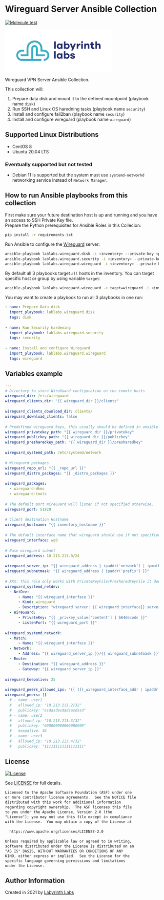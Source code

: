 # Wireguard Server Ansible Collection

[![Molecule test](https://github.com/lablabs/ansible-collection-wireguard/actions/workflows/molecule.yaml/badge.svg?event=schedule)](https://github.com/lablabs/ansible-collection-wireguard/actions/workflows/molecule.yaml)

[<img src="ll-logo.png">](https://lablabs.io/)

Wireguard VPN Server Ansible Collection.

This collection will:

1. Prepare data disk and mount it to the defined mountpoint (playbook name `disk`)
2. Run SSH and Linux OS haredning tasks  (playbook name `security`)
3. Install and configure fail2ban (playbook name `security`)
4. Install and configure wireguard (playbook name `wireguard`)

## Supported Linux Distributions

- CentOS 8
- Ubuntu 20.04 LTS

### Eventually supported but not tested

- Debian 11 is supported but the system must use `systemd-networkd` networking service instead of `Network Manager`.

## How to run Ansible playbooks from this collection

First make sure your future destination host is up and running and you have an access to SSH Private Key file.  
Prepare the Python prerequisites for Ansible Roles in this Collecion:

```bash
pip install -r requirements.txt
```

Run Ansible to configure the [Wireguard](https://www.wireguard.com/) server:

```bash
ansible-playbook lablabs.wireguard.disk -i <inventory> --private-key <private key file>
ansible-playbook lablabs.wireguard.security -i <inventory> --private-key <private key file>
ansible-playbook lablabs.wireguard.wireguard -i <inventory> --private-key <private key file>
```

By default all 3 playbooks target `all` hosts in the inventory. You can target specific host or group by using variable `target`:

```bash
ansible-playbook lablabs.wireguard.wireguard -e taget=wireguard -i <inventory> --private-key <private key file>
```

You may want to create a playbook to run all 3 playbooks in one run:

```yaml
- name: Prepare Data disk
  import_playbook: lablabs.wireguard.disk
  tags: disk

- name: Run Security hardening
  import_playbook: lablabs.wireguard.security
  tags: security

- name: Install and configure Wireguard
  import_playbook: lablabs.wireguard.wireguard
  tags: wireguard
```

## Variables example

```yaml
---
# Directory to store WireGuard configuration on the remote hosts
wireguard_dir: /etc/wireguard
wireguard_clients_dir: "{{ wireguard_dir }}/clients"

wireguard_clients_download_dir: clients/
wireguard_download_clients: false

# Predefined wireguard keys, this usually should be defined in ansible-vault
wireguard_privatekey_path: "{{ wireguard_dir }}/privatekey"
wireguard_publickey_path: "{{ wireguard_dir }}/publickey"
wireguard_presharedkey_path: "{{ wireguard_dir }}/presharedkey"

wireguard_systemd_path: /etc/systemd/network

# Wireguard packages
wireguard_repo_url: "{{ _repo_url }}"
wireguard_distro_packages: "{{ _distro_packages }}"

wireguard_packages:
  - wireguard-dkms
  - wireguard-tools

# The default port WireGuard will listen if not specified otherwise.
wireguard_port: 51820

# Client destination Hostname
wireguard_hostname: "{{ inventory_hostname }}"

# The default interface name that wireguard should use if not specified otherwise.
wireguard_interface: wg0

# Base wireguard subnet
wireguard_address: 10.213.213.0/24

wireguard_server_ip: "{{ wireguard_address | ipaddr('network') | ipmath(1) }}"
wireguard_subnetmask: "{{ wireguard_address | ipaddr('prefix') }}"

# XXX: This role only works with PrivateKeyFile/PresharedKeyFile it doesn't support variables.
wireguard_systemd_netdev:
  - NetDev:
      - Name: "{{ wireguard_interface }}"
      - Kind: wireguard
      - Description: "wireguard server: {{ wireguard_interface}} server on {{ wireguard_address }}"
  - WireGuard:
      - PrivateKey: "{{ _privkey_value['content'] | b64decode }}"
      - ListenPort: "{{ wireguard_port }}"

wireguard_systemd_network:
  - Match:
      - Name: "{{ wireguard_interface }}"
  - Network:
      - Address: "{{ wireguard_server_ip }}/{{ wireguard_subnetmask }}"
  - Route:
      - Destination: "{{ wireguard_address }}"
      - Gateway: "{{ wireguard_server_ip }}"

wireguard_keepalive: 25

wireguard_peers_allowed_ips: "{{ ([(_wireguard_interface_addr | ipaddr('net'))] + wireguard_additional_routes) | join(\", \") }}"
wireguard_peers: []
  # - name: user1
  #   allowed_ip: "10.213.213.2/32"
  #   publickey: "asdasdasdadsasdasd"
  # - name: user2
  #   allowed_ip: "10.213.213.3/32"
  #   publickey: "000000000000000000"
  #   keepalive: 30
  # - name: user3
  #   allowed_ip: "10.213.213.4/32"
  #   publickey: "111111111111111111"
```

## License

[![License](https://img.shields.io/badge/License-Apache%202.0-blue.svg)](https://opensource.org/licenses/Apache-2.0)

See [LICENSE](LICENSE) for full details.

    Licensed to the Apache Software Foundation (ASF) under one
    or more contributor license agreements.  See the NOTICE file
    distributed with this work for additional information
    regarding copyright ownership.  The ASF licenses this file
    to you under the Apache License, Version 2.0 (the
    "License"); you may not use this file except in compliance
    with the License.  You may obtain a copy of the License at

      https://www.apache.org/licenses/LICENSE-2.0

    Unless required by applicable law or agreed to in writing,
    software distributed under the License is distributed on an
    "AS IS" BASIS, WITHOUT WARRANTIES OR CONDITIONS OF ANY
    KIND, either express or implied.  See the License for the
    specific language governing permissions and limitations
    under the License.

## Author Information

Created in 2021 by [Labyrinth Labs](https://www.lablabs.io/)